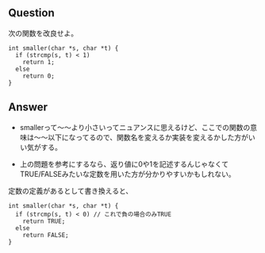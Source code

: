 ## Question

次の関数を改良せよ。

```
int smaller(char *s, char *t) {
  if (strcmp(s, t) < 1)
    return 1;
  else
    return 0;
}
```

## Answer

- smallerって〜〜より小さいってニュアンスに思えるけど、ここでの関数の意味は〜〜以下になってるので、関数名を変えるか実装を変えるかした方がいい気がする。

- 上の問題を参考にするなら、返り値に0や1を記述するんじゃなくてTRUE/FALSEみたいな定数を用いた方が分かりやすいかもしれない。

定数の定義があるとして書き換えると、

```
int smaller(char *s, char *t) {
  if (strcmp(s, t) < 0) // これで負の場合のみTRUE
    return TRUE;
  else
    return FALSE;
}
```